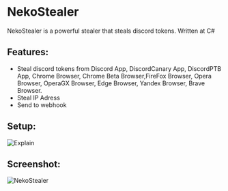 # NekoStealer
NekoStealer is a powerful stealer that steals discord tokens. Written at C#
## Features:
- Steal discord tokens from Discord App, DiscordCanary App, DiscordPTB App, Chrome Browser, Chrome Beta Browser,FireFox Browser, Opera Browser, OperaGX Browser, Edge Browser, Yandex Browser, Brave Browser.
- Steal IP Adress
- Send to webhook
## Setup:
![Explain](https://user-images.githubusercontent.com/65458800/126853282-87bffefc-3ef8-4f41-9599-dfabf8906ead.png)
## Screenshot:
![NekoStealer](https://user-images.githubusercontent.com/65458800/126852972-c11c8efa-f7ce-41b8-8c6c-23c9c70c769f.png)
